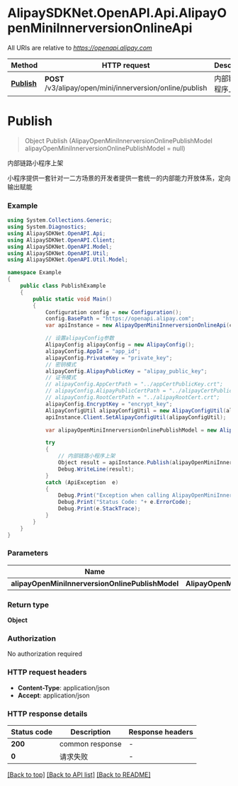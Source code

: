 # AlipaySDKNet.OpenAPI.Api.AlipayOpenMiniInnerversionOnlineApi

All URIs are relative to *https://openapi.alipay.com*

Method | HTTP request | Description
------------- | ------------- | -------------
[**Publish**](AlipayOpenMiniInnerversionOnlineApi.md#publish) | **POST** /v3/alipay/open/mini/innerversion/online/publish | 内部链路小程序上架


<a name="publish"></a>
# **Publish**
> Object Publish (AlipayOpenMiniInnerversionOnlinePublishModel alipayOpenMiniInnerversionOnlinePublishModel = null)

内部链路小程序上架

小程序提供一套针对一二方场景的开发者提供一套统一的内部能力开放体系，定向输出赋能

### Example
```csharp
using System.Collections.Generic;
using System.Diagnostics;
using AlipaySDKNet.OpenAPI.Api;
using AlipaySDKNet.OpenAPI.Client;
using AlipaySDKNet.OpenAPI.Model;
using AlipaySDKNet.OpenAPI.Util;
using AlipaySDKNet.OpenAPI.Util.Model;

namespace Example
{
    public class PublishExample
    {
        public static void Main()
        {
            Configuration config = new Configuration();
            config.BasePath = "https://openapi.alipay.com";
            var apiInstance = new AlipayOpenMiniInnerversionOnlineApi(config);

            // 设置alipayConfig参数
            AlipayConfig alipayConfig = new AlipayConfig();
            alipayConfig.AppId = "app_id";
            alipayConfig.PrivateKey = "private_key";
            // 密钥模式
            alipayConfig.AlipayPublicKey = "alipay_public_key";
            // 证书模式
            // alipayConfig.AppCertPath = "../appCertPublicKey.crt";
            // alipayConfig.AlipayPublicCertPath = "../alipayCertPublicKey_RSA2.crt";
            // alipayConfig.RootCertPath = "../alipayRootCert.crt";
            alipayConfig.EncryptKey = "encrypt_key";
            AlipayConfigUtil alipayConfigUtil = new AlipayConfigUtil(alipayConfig);
            apiInstance.Client.SetAlipayConfigUtil(alipayConfigUtil);

            var alipayOpenMiniInnerversionOnlinePublishModel = new AlipayOpenMiniInnerversionOnlinePublishModel(); // AlipayOpenMiniInnerversionOnlinePublishModel |  (optional) 

            try
            {
                // 内部链路小程序上架
                Object result = apiInstance.Publish(alipayOpenMiniInnerversionOnlinePublishModel);
                Debug.WriteLine(result);
            }
            catch (ApiException  e)
            {
                Debug.Print("Exception when calling AlipayOpenMiniInnerversionOnlineApi.Publish: " + e.Message );
                Debug.Print("Status Code: "+ e.ErrorCode);
                Debug.Print(e.StackTrace);
            }
        }
    }
}
```

### Parameters

Name | Type | Description  | Notes
------------- | ------------- | ------------- | -------------
 **alipayOpenMiniInnerversionOnlinePublishModel** | **AlipayOpenMiniInnerversionOnlinePublishModel**|  | [optional] 

### Return type

**Object**

### Authorization

No authorization required

### HTTP request headers

 - **Content-Type**: application/json
 - **Accept**: application/json


### HTTP response details
| Status code | Description | Response headers |
|-------------|-------------|------------------|
| **200** | common response |  -  |
| **0** | 请求失败 |  -  |

[[Back to top]](#) [[Back to API list]](../README.md#documentation-for-api-endpoints) [[Back to README]](../README.md)

